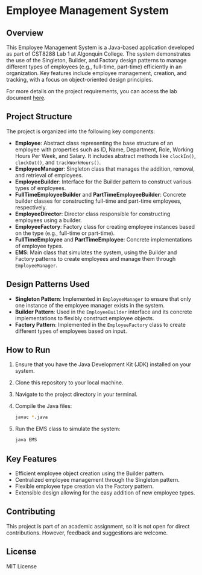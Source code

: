 
# Employee Management System

## Overview

This Employee Management System is a Java-based application developed as part of CST8288 Lab 1 at Algonquin College. The system demonstrates the use of the Singleton, Builder, and Factory design patterns to manage different types of employees (e.g., full-time, part-time) efficiently in an organization. Key features include employee management, creation, and tracking, with a focus on object-oriented design principles.

For more details on the project requirements, you can access the lab document [here](CST8288_Lab1_F24.pdf).

## Project Structure

The project is organized into the following key components:

- **Employee**: Abstract class representing the base structure of an employee with properties such as ID, Name, Department, Role, Working Hours Per Week, and Salary. It includes abstract methods like `clockIn()`, `clockOut()`, and `trackWorkHours()`.
- **EmployeeManager**: Singleton class that manages the addition, removal, and retrieval of employees.
- **EmployeeBuilder**: Interface for the Builder pattern to construct various types of employees.
- **FullTimeEmployeeBuilder** and **PartTimeEmployeeBuilder**: Concrete builder classes for constructing full-time and part-time employees, respectively.
- **EmployeeDirector**: Director class responsible for constructing employees using a builder.
- **EmployeeFactory**: Factory class for creating employee instances based on the type (e.g., full-time or part-time).
- **FullTimeEmployee** and **PartTimeEmployee**: Concrete implementations of employee types.
- **EMS**: Main class that simulates the system, using the Builder and Factory patterns to create employees and manage them through `EmployeeManager`.

## Design Patterns Used

- **Singleton Pattern**: Implemented in `EmployeeManager` to ensure that only one instance of the employee manager exists in the system.
- **Builder Pattern**: Used in the `EmployeeBuilder` interface and its concrete implementations to flexibly construct employee objects.
- **Factory Pattern**: Implemented in the `EmployeeFactory` class to create different types of employees based on input.

## How to Run

1. Ensure that you have the Java Development Kit (JDK) installed on your system.
2. Clone this repository to your local machine.
3. Navigate to the project directory in your terminal.
4. Compile the Java files:

   ```bash
   javac *.java
   ```

5. Run the EMS class to simulate the system:

   ```bash
   java EMS
   ```

## Key Features

- Efficient employee object creation using the Builder pattern.
- Centralized employee management through the Singleton pattern.
- Flexible employee type creation via the Factory pattern.
- Extensible design allowing for the easy addition of new employee types.

## Contributing

This project is part of an academic assignment, so it is not open for direct contributions. However, feedback and suggestions are welcome.

## License

MIT License

